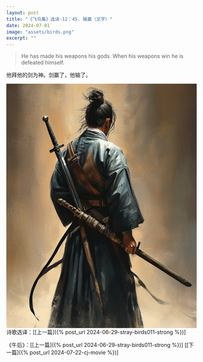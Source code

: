 ```yaml
---
layout: post
title: "《飞鸟集》选译-12：45. 输赢（文字）"
date: 2024-07-01
image: "assets/birds.png"
excerpt: ""
---
```


>He has made his weapons his gods.  When his weapons win he is defeated himself.

他拜他的剑为神。剑赢了，他输了。


<img style="float:left" src="/assets/sword.jpg">

----
诗歌选译：\[[上一篇]({% post_url 2024-06-29-stray-birds011-strong %})\] 

《午后》：\[[上一篇]({% post_url 2024-06-29-stray-birds011-strong %})\] \[[下一篇]({% post_url 2024-07-22-cj-movie %})\] 
